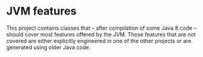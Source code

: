 # JVM features

This project contains classes that – after compilation of some Java 8 code – should cover most features offered by the JVM. Those features that are not covered are either explicitly engineered in one of the other projects or are generated using older Java code.
